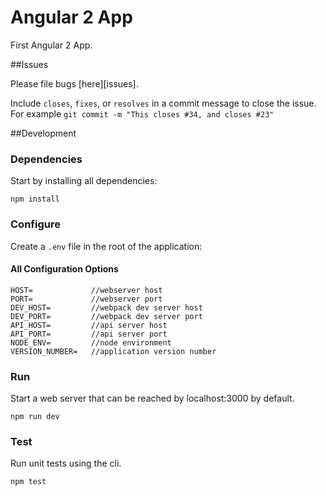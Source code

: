 # Angular 2 App

First Angular 2 App.

##Issues

Please file bugs [here][issues].

Include `closes`, `fixes`, or `resolves` in a commit message to close the issue.
For example `git commit -m "This closes #34, and closes #23"`

##Development

### Dependencies
Start by installing all dependencies:
```
npm install
```

### Configure
Create a `.env` file in the root of the application:


#### All Configuration Options
```
HOST=             //webserver host
PORT=             //webserver port
DEV_HOST=         //webpack dev server host
DEV_PORT=         //webpack dev server port
API_HOST=         //api server host
API_PORT=         //api server port
NODE_ENV=         //node environment
VERSION_NUMBER=   //application version number
```


### Run
Start a web server that can be reached by localhost:3000 by default.
```
npm run dev
```

### Test
Run unit tests using the cli.
```
npm test
```